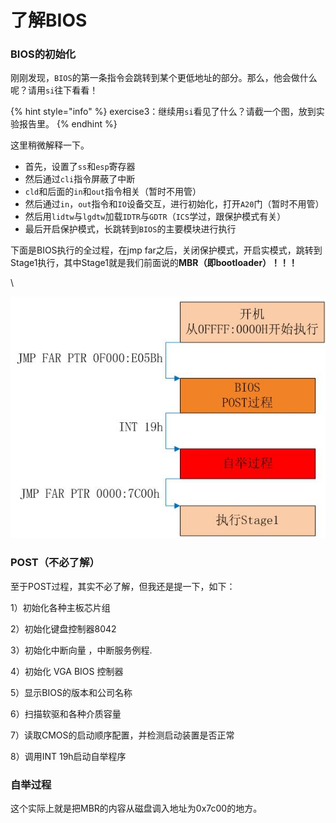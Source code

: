 # 了解BIOS

### BIOS的初始化

刚刚发现，`BIOS`的第一条指令会跳转到某个更低地址的部分。那么，他会做什么呢？请用`si`往下看看！

{% hint style="info" %}
exercise3：继续用`si`看见了什么？请截一个图，放到实验报告里。
{% endhint %}

这里稍微解释一下。

* 首先，设置了`ss`和`esp`寄存器
* 然后通过`cli`指令屏蔽了中断
* `cld`和后面的`in`和`out`指令相关（暂时不用管）
* 然后通过`in`，`out`指令和`IO`设备交互，进行初始化，打开`A20`门（暂时不用管）
* 然后用`lidtw`与`lgdtw`加载`IDTR`与`GDTR`（`ICS`学过，跟保护模式有关）
* 最后开启保护模式，长跳转到`BIOS`的主要模块进行执行

下面是BIOS执行的全过程，在jmp far之后，关闭保护模式，开启实模式，跳转到Stage1执行，其中Stage1就是我们前面说的**MBR（即bootloader）！！！**

\\

![](../../../.gitbook/assets/image4.png)

### POST（不必了解）

至于POST过程，其实不必了解，但我还是提一下，如下：

1）初始化各种主板芯片组

2）初始化键盘控制器8042

3）初始化中断向量 ，中断服务例程.

4）初始化 VGA BIOS 控制器

5）显示BIOS的版本和公司名称

6）扫描软驱和各种介质容量

7）读取CMOS的启动顺序配置，并检测启动装置是否正常

8）调用INT 19h启动自举程序

### 自举过程

这个实际上就是把MBR的内容从磁盘调入地址为0x7c00的地方。
